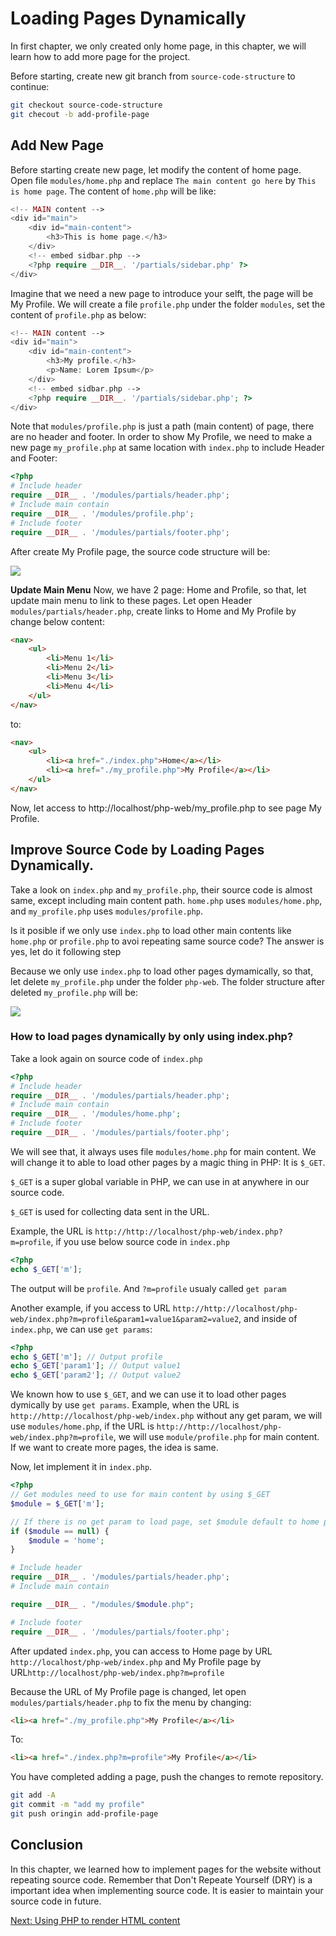 # Loading Pages Dynamically

In first chapter, we only created only home page, in this chapter, we will learn how to add more page for the project.

Before starting, create new git branch from `source-code-structure` to continue:

```sh
git checkout source-code-structure
git checout -b add-profile-page
```

## Add New Page

Before starting create new page, let modify the content of home page. Open file `modules/home.php` and replace `The main content go here` by `This is home page`. The content of `home.php` will be like:

```php
<!-- MAIN content -->
<div id="main">
    <div id="main-content">
        <h3>This is home page.</h3>
    </div>
    <!-- embed sidbar.php -->
    <?php require __DIR__. '/partials/sidebar.php' ?>
</div>
```

Imagine that we need a new page to introduce your selft, the page will be My Profile. We will create a file `profile.php` under the folder `modules`, set the content of `profile.php` as below:

```php
<!-- MAIN content -->
<div id="main">
    <div id="main-content">
        <h3>My profile.</h3>
        <p>Name: Lorem Ipsum</p>
    </div>
    <!-- embed sidbar.php -->
    <?php require __DIR__. '/partials/sidebar.php'; ?>
</div>
```

Note that `modules/profile.php` is just a path (main content) of page, there are no header and footer. In order to show My Profile, we need to make a new page `my_profile.php` at same location with `index.php` to include Header and Footer:

```php
<?php
# Include header
require __DIR__ . '/modules/partials/header.php';
# Include main contain
require __DIR__ . '/modules/profile.php';
# Include footer
require __DIR__ . '/modules/partials/footer.php';
```

After create My Profile page, the source code structure will be:

![](./images/my_profile_page.png)


**Update Main Menu**
Now, we have 2 page: Home and Profile, so that, let update main menu to link to these pages. Let open Header `modules/partials/header.php`, create links to Home and My Profile by change below content:

```html
<nav>
    <ul>
        <li>Menu 1</li>
        <li>Menu 2</li>
        <li>Menu 3</li>
        <li>Menu 4</li>
    </ul>
</nav>
```

to:

```html
<nav>
    <ul>
        <li><a href="./index.php">Home</a></li>
        <li><a href="./my_profile.php">My Profile</a></li>
    </ul>
</nav>
```

Now, let access to http://localhost/php-web/my_profile.php to see page My Profile.

## Improve Source Code by Loading Pages Dynamically.

Take a look on `index.php` and `my_profile.php`, their source code is almost same, except including main content path. `home.php` uses `modules/home.php`, and `my_profile.php` uses `modules/profile.php`. 

Is it posible if we only use `index.php` to load other main contents like `home.php` or `profile.php` to avoi repeating same source code? The answer is yes, let do it following step

Because we only use `index.php` to load other pages dymamically, so that, let delete `my_profile.php` under the folder `php-web`. The folder structure after deleted `my_profile.php` will be:

![](./images/deleted_my_profile.png)

### How to load pages dynamically by only using index.php?

Take a look again on source code of `index.php`

```php
<?php
# Include header
require __DIR__ . '/modules/partials/header.php';
# Include main contain
require __DIR__ . '/modules/home.php';
# Include footer
require __DIR__ . '/modules/partials/footer.php';
```

We will see that, it always uses file `modules/home.php` for main content. We will change it to able to load other pages by a magic thing in PHP: It is `$_GET`.

`$_GET` is a super global variable in PHP, we can use in at anywhere in our source code. 

`$_GET` is used for collecting data sent in the URL.

Example, the URL is `http://http://localhost/php-web/index.php?m=profile`, if you use below source code in `index.php`

```php
<?php
echo $_GET['m'];
```
The output will be `profile`. And `?m=profile` usualy called `get param`

Another example, if you access to URL `http://http://localhost/php-web/index.php?m=profile&param1=value1&param2=value2`, and inside of `index.php`, we can use `get params`:

```php
<?php
echo $_GET['m']; // Output profile
echo $_GET['param1']; // Output value1
echo $_GET['param2']; // Output value2
```

We known how to use `$_GET`, and we can use it to load other pages dymically by use `get params`. Example, when the URL is `http://http://localhost/php-web/index.php` without any get param, we will use `modules/home.php`, if the URL is `http://http://localhost/php-web/index.php?m=profile`, we will use `module/profile.php` for main content. If we want to create more pages, the idea is same.

Now, let implement it in `index.php`.

```php
<?php
// Get modules need to use for main content by using $_GET
$module = $_GET['m'];

// If there is no get param to load page, set $module default to home page
if ($module == null) {
    $module = 'home';
}

# Include header
require __DIR__ . '/modules/partials/header.php';
# Include main contain

require __DIR__ . "/modules/$module.php";

# Include footer
require __DIR__ . '/modules/partials/footer.php';

```

After updated `index.php`, you can access to Home page by URL `http://localhost/php-web/index.php` and My Profile page by URL`http://localhost/php-web/index.php?m=profile`


Because the URL of My Profile page is changed, let open `modules/partials/header.php` to fix the menu by changing:

 ```html
 <li><a href="./my_profile.php">My Profile</a></li>
 ```
 To:

 ```html
 <li><a href="./index.php?m=profile">My Profile</a></li>
 ```

You have completed adding a page, push the changes to remote repository.

```sh
git add -A
git commit -m "add my profile"
git push oringin add-profile-page
```

## Conclusion

In this chapter, we learned how to implement pages for the website without repeating source code. Remember that Don't Repeate Yourself (DRY) is a important idea when implementing source code. It is easier to maintain your source code in future.

[Next: Using PHP to render HTML content](./php-render-html.md)

